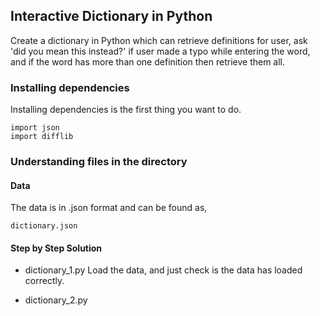 ## Interactive Dictionary in Python
Create a dictionary in Python which can retrieve definitions for user, ask 'did you mean this instead?' if user made a typo while entering the word, and if the word has more than one definition then retrieve them all.

### Installing dependencies
Installing dependencies is the first thing you want to do.
```
import json
import difflib
```

### Understanding files in the directory

#### Data
The data is in .json format and can be found as,
```
dictionary.json
```

#### Step by Step Solution
* dictionary_1.py
Load the data, and just check is the data has loaded correctly.

* dictionary_2.py
